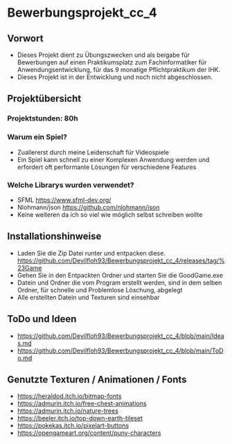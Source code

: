 # Bewerbungsprojekt_cc_4

## Vorwort

* Dieses Projekt dient zu Übungszwecken und als beigabe für Bewerbungen auf einen Praktikumsplatz zum Fachinformatiker für Anwendungsentwicklung, für das 9 monatige Pflichtpraktikum der IHK.
* Dieses Projekt ist in der Entwicklung und noch nicht abgeschlossen.

## Projektübersicht

### Projektstunden: 80h

### Warum ein Spiel?

* Zuallererst durch meine Leidenschaft für Videospiele
* Ein Spiel kann schnell zu einer Komplexen Anwendung werden und erfordert oft performante Lösungen für verschiedene Features

### Welche Librarys wurden verwendet?

* SFML <https://www.sfml-dev.org/>
* Nlohmann/json <https://github.com/nlohmann/json>
* Keine weiteren da ich so viel wie möglich selbst schreiben wollte

## Installationshinweise

* Laden Sie die Zip Datei runter und entpacken diese. <https://github.com/Devilfloh93/Bewerbungsprojekt_cc_4/releases/tag/%23Game>
* Gehen Sie in den Entpackten Ordner und starten Sie die GoodGame.exe
* Datein und Ordner die vom Program erstellt werden, sind in dem selben Ordner, für schnelle und Problemlose Löschung, abgelegt
* Alle erstellten Datein und Texturen sind einsehbar

## ToDo und Ideen

* <https://github.com/Devilfloh93/Bewerbungsprojekt_cc_4/blob/main/Ideas.md>
* <https://github.com/Devilfloh93/Bewerbungsprojekt_cc_4/blob/main/ToDo.md>

## Genutzte Texturen / Animationen / Fonts

* <https://heraldod.itch.io/bitmap-fonts>
* <https://admurin.itch.io/free-chest-animations>
* <https://admurin.itch.io/nature-trees>
* <https://beeler.itch.io/top-down-earth-tileset>
* <https://pokekas.itch.io/pixelart-buttons>
* <https://opengameart.org/content/puny-characters>
